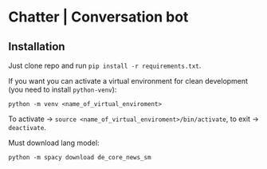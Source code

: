 # Chatter | Conversation bot

## Installation
Just clone repo and run `pip install -r requirements.txt`. 

If you want you can activate a virtual environment for clean development (you need to install `python-venv`):
```
python -m venv <name_of_virtual_enviroment>
```
To activate -> `source <name_of_virtual_enviroment>/bin/activate`, to exit -> `deactivate`.



Must download lang model:
```
python -m spacy download de_core_news_sm
```